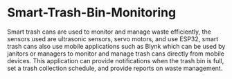 # Smart-Trash-Bin-Monitoring
Smart trash cans are used to monitor and manage waste efficiently, the sensors used are ultrasonic sensors, servo motors, and use ESP32, smart trash cans also use mobile applications such as Blynk which can be used by janitors or managers to monitor and manage trash cans directly from mobile devices. This application can provide notifications when the trash bin is full, set a trash collection schedule, and provide reports on waste management.
